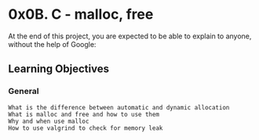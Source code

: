 # 0x0B. C - malloc, free
At the end of this project, you are expected to be able to explain to anyone, without the help of Google:

## Learning Objectives

### General

    What is the difference between automatic and dynamic allocation
    What is malloc and free and how to use them
    Why and when use malloc
    How to use valgrind to check for memory leak

